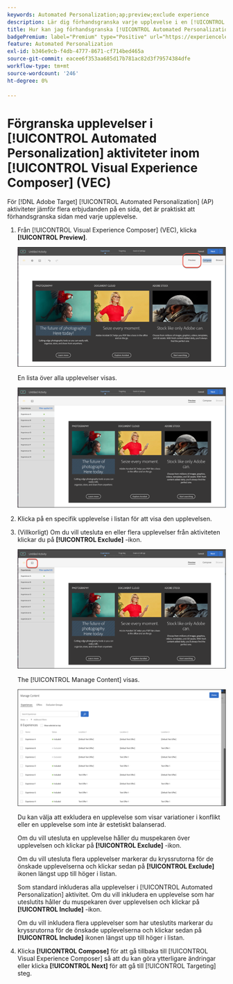 ```yaml
---
keywords: Automated Personalization;ap;preview;exclude experience
description: Lär dig förhandsgranska varje upplevelse i en [!UICONTROL Automated Personalization] (AP) aktivitet i [!DNL Adobe Target] med [!UICONTROL Visual Experience Composer] (VEC)
title: Hur kan jag förhandsgranska [!UICONTROL Automated Personalization] Erfarenheter från VEC?
badgePremium: label="Premium" type="Positive" url="https://experienceleague.adobe.com/docs/target/using/introduction/intro.html?lang=en#premium newtab=true" tooltip="Se vad som ingår i Target Premium."
feature: Automated Personalization
exl-id: b346e9cb-f4db-4777-8671-cf714bed465a
source-git-commit: eacee6f353aa685d17b781ac82d3f79574384dfe
workflow-type: tm+mt
source-wordcount: '246'
ht-degree: 0%

---
```


# Förgranska upplevelser i [!UICONTROL Automated Personalization] aktiviteter inom [!UICONTROL Visual Experience Composer] (VEC)

För [!DNL Adobe Target] [!UICONTROL Automated Personalization] (AP) aktiviteter jämför flera erbjudanden på en sida, det är praktiskt att förhandsgranska sidan med varje upplevelse.

1. Från [!UICONTROL Visual Experience Composer] (VEC), klicka **[!UICONTROL Preview]**.

   ![Ikonen Förhandsgranska](/help/main/c-activities/t-automated-personalization/assets/preview.png)

   En lista över alla upplevelser visas.

   ![Förhandsgranska upplevelser](/help/main/c-activities/t-automated-personalization/assets/ap_preview-new.png)

1. Klicka på en specifik upplevelse i listan för att visa den upplevelsen.

1. (Villkorligt) Om du vill utesluta en eller flera upplevelser från aktiviteten klickar du på **[!UICONTROL Exclude]** -ikon.

   ![Uteslut, ikon](/help/main/c-activities/t-automated-personalization/assets/ap_exclude-new.png)

   The [!UICONTROL Manage Content] visas.

   ![Dialogrutan Hantera innehåll](/help/main/c-activities/t-automated-personalization/assets/preview-exclude.png)

   Du kan välja att exkludera en upplevelse som visar variationer i konflikt eller en upplevelse som inte är estetiskt balanserad.

   Om du vill utesluta en upplevelse håller du muspekaren över upplevelsen och klickar på **[!UICONTROL Exclude]** -ikon.

   Om du vill utesluta flera upplevelser markerar du kryssrutorna för de önskade upplevelserna och klickar sedan på **[!UICONTROL Exclude]** ikonen längst upp till höger i listan.

   Som standard inkluderas alla upplevelser i [!UICONTROL Automated Personalization] aktivitet. Om du vill inkludera en upplevelse som har uteslutits håller du muspekaren över upplevelsen och klickar på  **[!UICONTROL Include]** -ikon.

   Om du vill inkludera flera upplevelser som har uteslutits markerar du kryssrutorna för de önskade upplevelserna och klickar sedan på **[!UICONTROL Include]** ikonen längst upp till höger i listan.

1. Klicka **[!UICONTROL Compose]** för att gå tillbaka till [!UICONTROL Visual Experience Composer] så att du kan göra ytterligare ändringar eller klicka **[!UICONTROL Next]** för att gå till [!UICONTROL Targeting] steg.
